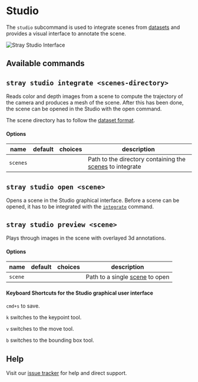 # Studio

The `studio` subcommand is used to integrate scenes from [datasets](/formats/data.md) and provides a visual interface to annotate the scene.

![Stray Studio Interface](/images/studio.jpg)

## Available commands

## `stray studio integrate <scenes-directory>`

Reads color and depth images from a scene to compute the trajectory of the camera and produces a mesh of the scene. After this has been done, the scene can be opened in the Studio with the open command.

The scene directory has to follow the [dataset format](/formats/data.md#dataset-format).

#### Options

|name|default|choices|description|
|---|---|---|---|
|`scenes`| | |Path to the directory containing the [scenes](/formats/data.md#dataset-format) to integrate|

## `stray studio open <scene>`

Opens a scene in the Studio graphical interface. Before a scene can be opened, it has to be integrated with the [`integrate`](#stray-studio-integrate-scene-directory) command.

## `stray studio preview <scene>`

Plays through images in the scene with overlayed 3d annotations.

#### Options

|name|default|choices|description|
|---|---|---|---|
|`scene`| | |Path to a single [scene](/formats/data.md#dataset-format) to open|

#### Keyboard Shortcuts for the Studio graphical user interface

`cmd+s` to save.

`k` switches to the keypoint tool.

`v` switches to the move tool.

`b` switches to the bounding box tool.


## Help

Visit our [issue tracker](https://github.com/StrayRobots/issues) for help and direct support.

